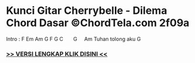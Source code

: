 
 # Kunci Gitar Cherrybelle - Dilema Chord Dasar ©ChordTela.com 2f09a


Intro : F Em Am G F G C       G     Am Tuhan tolong aku G

###  <a href="https://shortlighzx.web.app?sq=Kunci Gitar Cherrybelle - Dilema Chord Dasar ©ChordTela.com"> >> VERSI LENGKAP KLIK DISINI << </a>
